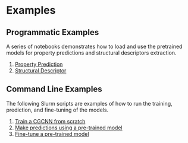# Examples

## Programmatic Examples

A series of notebooks demonstrates how to load and use the pretrained models for property predictions and structural descriptors extraction.

1. [Property Prediction](../examples/p01_property_prediction.ipynb)
2. [Structural Descriptor](../examples/p02_structural_descriptor.ipynb)

## Command Line Examples

The following Slurm scripts are examples of how to run the training, prediction, and fine-tuning of the models.

1. [Train a CGCNN from scratch](../examples/s01_slurm_train.sh)
2. [Make predictions using a pre-trained model](../examples/s02_slurm_predict.sh)
3. [Fine-tune a pre-trained model](../examples/s03_slurm_fine_tuning.sh)
